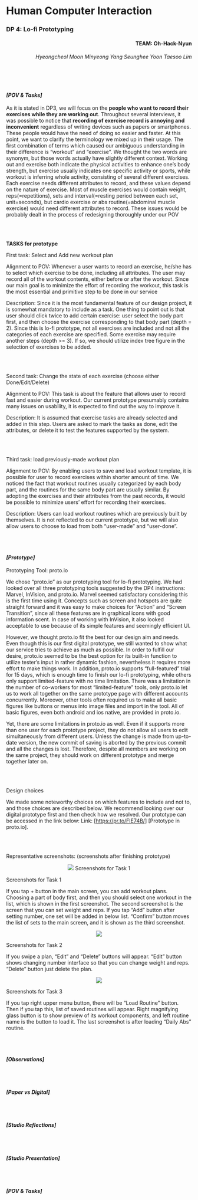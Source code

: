# Human Computer Interaction

### DP 4: Lo-fi Prototyping

<div markdown="6" style="text-align:right">
	<h4>TEAM: Oh-Hack-Nyun
    	<h6>Hyeongcheol Moon
        	Minyeong Yang
        	Seunghee Yoon
        	Taesoo Lim</h6>
    </h4>
</div>

<br></br>
#### ***[POV & Tasks]***

As it is stated in DP3, we will focus on the **people who want to record their exercises while they are working out**. Throughout several interviews, it was possible to notice that **recording of exercise record is annoying and inconvenient** regardless of writing devices such as papers or smartphones. These people would have the need of doing so easier and faster.
At this point, we want to clarify the terminology we mixed up in their usage. The first combination of terms which caused our ambiguous understanding in their difference is “workout” and “exercise”. We thought the two words are synonym, but those words actually have slightly different context. Working out and exercise both indicate the physical activities to enhance one’s body strength, but exercise usually indicates one specific activity or sports, while workout is inferring whole activity, consisting of several different exercises.
Each exercise needs different attributes to record, and these values depend on the nature of exercise. Most of muscle exercises would contain weight, reps(=repetitions), sets and interval(=resting period between each set, unit=seconds), but cardio exercise or abs routine(=abdominal muscle exercise) would need different attributes to record. These issues would be probably dealt in the process of redesigning thoroughly under our POV

<br></br>

**TASKS for prototype**

First task: Select and Add new workout plan

Alignment to POV:
Whenever a user wants to record an exercise, he/she has to select which exercise to be done, including all attributes. The user may record all of the workout contents, either before or after the workout. Since our main goal is to minimize the effort of recording the workout, this task is the most essential and primitive step to be done in our service

Description:
Since it is the most fundamental feature of our design project, it is somewhat mandatory to include as a task. One thing to point out is that user should click twice to add certain exercise: user select the body part first, and then choose the exercise corresponding to that body part (depth = 2).
Since this is lo-fi prototype, not all exercises are included and not all the categories of each exercise are specified. Some exercise may require another steps (depth >= 3). If so, we should utilize index tree figure in the selection of exercises to be added.

<br></br>

Second task: Change the state of each exercise (choose either Done/Edit/Delete)

Alignment to POV:
This task is about the feature that allows user to record fast and easier during workout. Our current prototype presumably contains many issues on usability, it is expected to find out the way to improve it.

Description:
It is assumed that exercise tasks are already selected and added in this step. Users are asked to mark the tasks as done, edit the attributes, or delete it to test the features supported by the system.

<br></br>

Third task: load previously-made workout plan

Alignment to POV:
By enabling users to save and load workout template, it is possible for user to record exercises within shorter amount of time. We noticed the fact that workout routines usually categorized by each body part, and the routines for the same body part are usually similar. By adopting the exercises and their attributes from the past records, it would be possible to minimize users’ effort for recording their exercises.

Description:
Users can load workout routines which are previously built by themselves. It is not reflected to our current prototype, but we will also allow users to choose to load from both “user-made” and “user-done”.



<br></br>
#### ***[Prototype]***

Prototyping Tool: proto.io

We chose “proto.io” as our prototyping tool for lo-fi prototyping. We had looked over all three prototyping tools suggested by the DP4 instructions: Marvel, InVision, and proto.io. Marvel seemed satisfactory considering this is the first time using it. Concepts such as screen and hotspots are quite straight forward and it was easy to make choices for “Action” and “Screen Transition”, since all these features are in graphical icons with good information scent. In case of working with InVision, it also looked acceptable to use because of its simple features and seemingly efficient UI.

However, we thought proto.io fit the best for our design aim and needs. Even though this is our first digital prototype, we still wanted to show what our service tries to achieve as much as possible. In order to fulfill our desire, proto.io seemed to be the best option for its built-in function to utilize tester’s input in rather dynamic fashion, nevertheless it requires more effort to make things work. In addition, proto.io supports “full-featured” trial for 15 days, which is enough time to finish our lo-fi prototyping, while others only support limited-feature with no time limitation. There was a limitation in the number of co-workers for most “limited-feature” tools, only proto.io let us to work all together on the same prototype page with different accounts concurrently. Moreover, other tools often required us to make all basic figures like buttons or menus into image files and import in the tool. All of basic figures, even both android and ios native, are provided in proto.io.

Yet, there are some limitations in proto.io as well. Even if it supports more than one user for each prototype project, they do not allow all users to edit simultaneously from different users. Unless the change is made from up-to-date version, the new commit of saving is aborted by the previous commit and all the changes is lost. Therefore, despite all members are working on the same project, they should work on different prototype and merge together later on.

<br></br>

Design choices

We made some noteworthy choices on which features to include and not to, and those choices are described below. We recommend looking over our digital prototype first and then check how we resolved. Our prototype can be accessed in the link below:
Link: [https://pr.to/FIE74B/] [Prototype in proto.io].


<br></br>

Representative screenshots:
(screenshots after finishing prototype)

<div style="text-align:center" markdown="1">
<img src="resources/screenshot 1.png">
<el>Screenshots for Task 1</el>
</div>

Screenshots for Task 1

If you tap + button in the main screen, you can add  workout plans. Choosing a part of body first, and then you should select one workout in the list, which is shown in the first screenshot. The second screenshot is the screen that you can set weight and reps. If you tap “Add” button after setting number, one set will be added in below list. “Confirm” button moves the list of sets to the main screen, and it is shown as the third screenshot.


<div style="text-align:center" markdown="1">
<img src="resources/screenshot 2.png">
</div>

Screenshots for Task 2

If you swipe a plan, “Edit” and “Delete” buttons will appear. “Edit” button shows changing number interface so that you can change weight and reps. “Delete” button just delete the plan.

<div style="text-align:center" markdown="1">
<img src="resources/screenshot 3.png">
</div>

Screenshots for Task 3

If you tap right upper menu button, there will be “Load Routine” button. Then if you tap this, list of saved routines will appear. Right magnifying glass button is to show preview of its workout components, and left routine name is the button to load it. The last screenshot is after loading “Daily Abs” routine.

<br></br>

#### ***[Observations]***

<br></br>
#### ***[Paper vs Digital]***

<br></br>
#### ***[Studio Reflections]***

<br></br>
#### ***[Studio Presentation]***

<br></br>
#### ***[POV & Tasks]***

